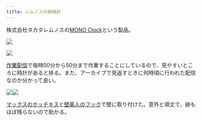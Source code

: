 ```yaml
---
title: レムノスの掛時計
---
```

株式会社タカタレムノスの[MONO Clock](https://www.amazon.co.jp/dp/B004UIT8BK)という製品。

![](https://lh3.googleusercontent.com/N-vh4otW3D6rgD8RHp2kx1tq_TYlGVtaKtqgXFqYK8s5dyixQ0LlU9tLl1psbp665GjjCgN-vDsGzQ8VWiAzVPaU308uCU5Ek_ECHfR0B4SqPdqrSBN65FedRYdLWsDr40Q02gyFPSn6ZuEesLaxdA)

![](https://lh5.googleusercontent.com/wnhJnBHbv1T194m-2JxZbO_EFU-Vp8hYdp4k1LBuKCdEC0OieVS-OFhRk0wDPIxj6okv0WcRhh4bWAUtB9rKM_2TQSeIM6123kPSYtEFagq83ktCXku-UuNwtqqizGHmQkAgHTw2tEb9BSkAgi7cvA)

[作業配信](https://www.youtube.com/channel/UC5s-KpSDGzxWPWNv94PnJHw)で毎時00分から50分まで作業することにしているので、見やすいところに時計があると捗る。また、アーカイブで見返すときに何時頃に行われた配信なのか分かって良い。

![](https://lh3.googleusercontent.com/zJovzqWCp1f0JJelSfJuDO0YnR8kc109cYPDpKlLjuTxJlo2VqALf1sGP0NHUwBsLvShZnVq7zeAeLJDv9tvfVE28068c0A0X_qfzUYqb0l4tNeyLWpv92fES81E_cIz-NwxPOCp-r-3js9w-O5CAg)![](https://lh6.googleusercontent.com/RRaFeGp_bhA3OQW_yCzqMaZf3wjCjA-7kfWsxuVa1PEPYgL-kHpHoEtIUcS0p8XtX6MooKh-mnPVamRKR2g-dTfh0GSba0eEAo-AQ5ybEWbs4U9zy4wu7c9xk5Gx2XWCZyjXXsScnqja87IC5ezLTQ)

[マックスのホッチキス](https://www.amazon.co.jp/dp/B000O9WRWG)と[壁美人のフック](https://www.amazon.co.jp/dp/B00CU78TDG)で壁に取り付けた。意外と頑丈で、跡もほぼ残らないので助かる。
